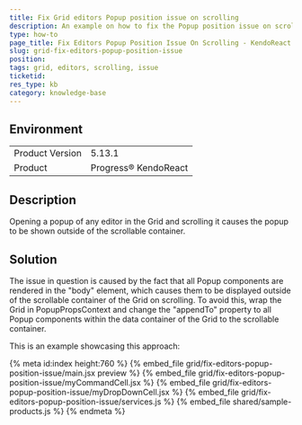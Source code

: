 ```yaml
---
title: Fix Grid editors Popup position issue on scrolling
description: An example on how to fix the Popup position issue on scrolling in Grid editors
type: how-to
page_title: Fix Editors Popup Position Issue On Scrolling - KendoReact Grid
slug: grid-fix-editors-popup-position-issue
position:
tags: grid, editors, scrolling, issue
ticketid: 
res_type: kb
category: knowledge-base
---
```

 
## Environment
<table>
	<tbody>
		<tr>
			<td>Product Version</td>
			<td>5.13.1</td>
		</tr>
		<tr>
			<td>Product</td>
			<td>Progress® KendoReact</td>
		</tr>
	</tbody>
</table>

## Description
Opening a popup of any editor in the Grid and scrolling it causes the popup to be shown outside of the scrollable container.

## Solution
The issue in question is caused by the fact that all Popup components are rendered in the "body" element, which causes them to be displayed outside of the scrollable container of the Grid on scrolling. To avoid this, wrap the Grid in PopupPropsContext and change the "appendTo" property to all Popup components within the data container of the Grid to the scrollable container.

This is an example showcasing this approach:

{% meta id:index height:760 %} 
{% embed_file grid/fix-editors-popup-position-issue/main.jsx preview %}
{% embed_file grid/fix-editors-popup-position-issue/myCommandCell.jsx %}
{% embed_file grid/fix-editors-popup-position-issue/myDropDownCell.jsx %}
{% embed_file grid/fix-editors-popup-position-issue/services.js %}
{% embed_file shared/sample-products.js %} 
{% endmeta %}